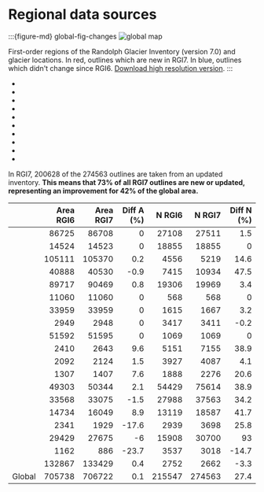 # Regional data sources

:::{figure-md} global-fig-changes
<img src="https://cluster.klima.uni-bremen.de/~fmaussion/misc/rgi7_data/l3_rgi7a_plots/global_map_wrgi6_small.jpeg" alt="global map" class="bg-primary mb-1">

First-order regions of the Randolph Glacier Inventory (version 7.0) and glacier locations. In red, outlines which are new in RGI7. In blue, outlines which didn't change since RGI6. [Download high resolution version](https://cluster.klima.uni-bremen.de/~fmaussion/misc/rgi7_data/l3_rgi7a_plots/global_map_wrgi6.png).
:::

- [](regions/rgi01.md)
- [](regions/rgi02.md)
- [](regions/rgi03.md)
- [](regions/rgi04.md)
- [](regions/rgi05.md)
- [](regions/rgi06.md)
- [](regions/rgi07.md)
- [](regions/rgi08.md)
- [](regions/rgi09.md)
- [](regions/rgi19.md)


In RGI7, 200628 of the 274563 outlines are taken from an updated inventory. **This means that 73% of all RGI7 outlines are new or updated, representing an improvement for 42% of the global area.**


|                      |   Area RGI6 |   Area RGI7 |   Diff A (%) |   N RGI6 |   N RGI7 |   Diff N (%) |
|:---------------------|------------:|------------:|-------------:|---------:|---------:|-------------:|
| [](regions/rgi01.md) |       86725 |       86708 |          0   |    27108 |    27511 |          1.5 |
| [](regions/rgi02.md) |       14524 |       14523 |          0   |    18855 |    18855 |          0   |
| [](regions/rgi03.md) |      105111 |      105370 |          0.2 |     4556 |     5219 |         14.6 |
| [](regions/rgi04.md) |       40888 |       40530 |         -0.9 |     7415 |    10934 |         47.5 |
| [](regions/rgi05.md) |       89717 |       90469 |          0.8 |    19306 |    19969 |          3.4 |
| [](regions/rgi06.md) |       11060 |       11060 |          0   |      568 |      568 |          0   |
| [](regions/rgi07.md) |       33959 |       33959 |          0   |     1615 |     1667 |          3.2 |
| [](regions/rgi08.md) |        2949 |        2948 |          0   |     3417 |     3411 |         -0.2 |
| [](regions/rgi09.md) |       51592 |       51595 |          0   |     1069 |     1069 |          0   |
| [](regions/rgi10.md) |        2410 |        2643 |          9.6 |     5151 |     7155 |         38.9 |
| [](regions/rgi11.md) |        2092 |        2124 |          1.5 |     3927 |     4087 |          4.1 |
| [](regions/rgi12.md) |        1307 |        1407 |          7.6 |     1888 |     2276 |         20.6 |
| [](regions/rgi13.md) |       49303 |       50344 |          2.1 |    54429 |    75614 |         38.9 |
| [](regions/rgi14.md) |       33568 |       33075 |         -1.5 |    27988 |    37563 |         34.2 |
| [](regions/rgi15.md) |       14734 |       16049 |          8.9 |    13119 |    18587 |         41.7 |
| [](regions/rgi16.md) |        2341 |        1929 |        -17.6 |     2939 |     3698 |         25.8 |
| [](regions/rgi17.md) |       29429 |       27675 |         -6   |    15908 |    30700 |         93   |
| [](regions/rgi18.md) |        1162 |         886 |        -23.7 |     3537 |     3018 |        -14.7 |
| [](regions/rgi19.md) |      132867 |      133429 |          0.4 |     2752 |     2662 |         -3.3 |
| Global               |      705738 |      706722 |          0.1 |   215547 |   274563 |         27.4 |

